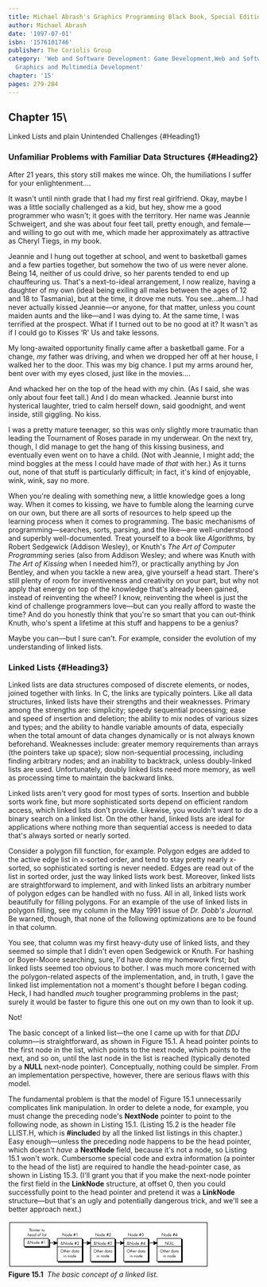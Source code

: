 ```yaml
---
title: Michael Abrash's Graphics Programming Black Book, Special Edition
author: Michael Abrash
date: '1997-07-01'
isbn: '1576101746'
publisher: The Coriolis Group
category: 'Web and Software Development: Game Development,Web and Software Development:
  Graphics and Multimedia Development'
chapter: '15'
pages: 279-284
---
```


## Chapter 15\
 Linked Lists and plain Unintended Challenges {#Heading1}

### Unfamiliar Problems with Familiar Data Structures {#Heading2}

After 21 years, this story still makes me wince. Oh, the humiliations I
suffer for your enlightenment....

It wasn't until ninth grade that I had my first real girlfriend. Okay,
maybe I was a little socially challenged as a kid, but hey, show me a
good programmer who wasn't; it goes with the territory. Her name was
Jeannie Schweigert, and she was about four feet tall, pretty enough, and
female—and willing to go out with me, which made her approximately as
attractive as Cheryl Tiegs, in my book.

Jeannie and I hung out together at school, and went to basketball games
and a few parties together, but somehow the two of us were never alone.
Being 14, neither of us could drive, so her parents tended to end up
chauffeuring us. That's a next-to-ideal arrangement, I now realize,
having a daughter of my own (ideal being exiling all males between the
ages of 12 and 18 to Tasmania), but at the time, it drove me nuts. You
see...ahem...I had never actually kissed Jeannie—or anyone, for that
matter, unless you count maiden aunts and the like—and I was dying to.
At the same time, I was terrified at the prospect. What if I turned out
to be no good at it? It wasn't as if I could go to Kisses ‘R' Us and
take lessons.

My long-awaited opportunity finally came after a basketball game. For a
change, *my* father was driving, and when we dropped her off at her
house, I walked her to the door. This was my big chance. I put my arms
around her, bent over with my eyes closed, just like in the movies....

And whacked her on the top of the head with my chin. (As I said, she was
only about four feet tall.) And I do mean whacked. Jeannie burst into
hysterical laughter, tried to calm herself down, said goodnight, and
went inside, still giggling. No kiss.

I was a pretty mature teenager, so this was only slightly more traumatic
than leading the Tournament of Roses parade in my underwear. On the next
try, though, I did manage to get the hang of this kissing business, and
eventually even went on to have a child. (Not with Jeannie, I might add;
the mind boggles at the mess I could have made of *that* with her.) As
it turns out, none of that stuff is particularly difficult; in fact,
it's kind of enjoyable, wink, wink, say no more.

When you're dealing with something new, a little knowledge goes a long
way. When it comes to kissing, we have to fumble along the learning
curve on our own, but there are all sorts of resources to help speed up
the learning process when it comes to programming. The basic mechanisms
of programming—searches, sorts, parsing, and the like—are
well-understood and superbly well-documented. Treat yourself to a book
like *Algorithms,* by Robert Sedgewick (Addison Wesley), or Knuth's *The
Art of Computer Programming* series (also from Addison Wesley; and where
was Knuth with *The Art of Kissing* when I needed him?), or practically
anything by Jon Bentley, and when you tackle a new area, give yourself a
head start. There's still plenty of room for inventiveness and
creativity on your part, but why not apply that energy on top of the
knowledge that's already been gained, instead of reinventing the wheel?
I know, reinventing the wheel is just the kind of challenge programmers
love—but can you really afford to waste the time? And do you honestly
think that you're so smart that you can out-think Knuth, who's spent a
lifetime at this stuff and happens to be a genius?

Maybe you can—but I sure can't. For example, consider the evolution of
my understanding of linked lists.

### Linked Lists {#Heading3}

Linked lists are data structures composed of discrete elements, or
nodes, joined together with links. In C, the links are typically
pointers. Like all data structures, linked lists have their strengths
and their weaknesses. Primary among the strengths are: simplicity;
speedy sequential processing; ease and speed of insertion and deletion;
the ability to mix nodes of various sizes and types; and the ability to
handle variable amounts of data, especially when the total amount of
data changes dynamically or is not always known beforehand. Weaknesses
include: greater memory requirements than arrays (the pointers take up
space); slow non-sequential processing, including finding arbitrary
nodes; and an inability to backtrack, unless doubly-linked lists are
used. Unfortunately, doubly linked lists need more memory, as well as
processing time to maintain the backward links.

Linked lists aren't very good for most types of sorts. Insertion and
bubble sorts work fine, but more sophisticated sorts depend on efficient
random access, which linked lists don't provide. Likewise, you wouldn't
want to do a binary search on a linked list. On the other hand, linked
lists are ideal for applications where nothing more than sequential
access is needed to data that's always sorted or nearly sorted.

Consider a polygon fill function, for example. Polygon edges are added
to the active edge list in x-sorted order, and tend to stay pretty
nearly x-sorted, so sophisticated sorting is never needed. Edges are
read out of the list in sorted order, just the way linked lists work
best. Moreover, linked lists are straightforward to implement, and with
linked lists an arbitrary number of polygon edges can be handled with no
fuss. All in all, linked lists work beautifully for filling polygons.
For an example of the use of linked lists in polygon filling, see my
column in the May 1991 issue of *Dr. Dobb's Journal.* Be warned, though,
that none of the following optimizations are to be found in that column.

You see, that column was my first heavy-duty use of linked lists, and
they seemed so simple that I didn't even open Sedgewick or Knuth. For
hashing or Boyer-Moore searching, sure, I'd have done my homework first;
but linked lists seemed too obvious to bother. I was much more concerned
with the polygon-related aspects of the implementation, and, in truth, I
gave the linked list implementation not a moment's thought before I
began coding. Heck, I had handled *much* tougher programming problems in
the past; surely it would be faster to figure this one out on my own
than to look it up.

Not!

The basic concept of a linked list—the one I came up with for that *DDJ*
column—is straightforward, as shown in Figure 15.1. A head pointer
points to the first node in the list, which points to the next node,
which points to the next, and so on, until the last node in the list is
reached (typically denoted by a **NULL** next-node pointer).
Conceptually, nothing could be simpler. From an implementation
perspective, however, there are serious flaws with this model.

The fundamental problem is that the model of Figure 15.1 unnecessarily
complicates link manipulation. In order to delete a node, for example,
you must change the preceding node's **NextNode** pointer to point to
the following node, as shown in Listing 15.1. (Listing 15.2 is the
header file LLIST.H, which is **\#include**d by all the linked list
listings in this chapter.) Easy enough—unless the preceding node happens
to be the head pointer, which doesn't *have* a **NextNode** field,
because it's not a node, so Listing 15.1 won't work. Cumbersome special
code and extra information (a pointer to the head of the list) are
required to handle the head-pointer case, as shown in Listing 15.3.
(I'll grant you that if you make the next-node pointer the first field
in the **LinkNode** structure, at offset 0, then you could successfully
point to the head pointer and pretend it was a **LinkNode**
structure—but that's an ugly and potentially dangerous trick, and we'll
see a better approach next.)

![](images/15-01.jpg)\
 **Figure 15.1**  *The basic concept of a linked list.*